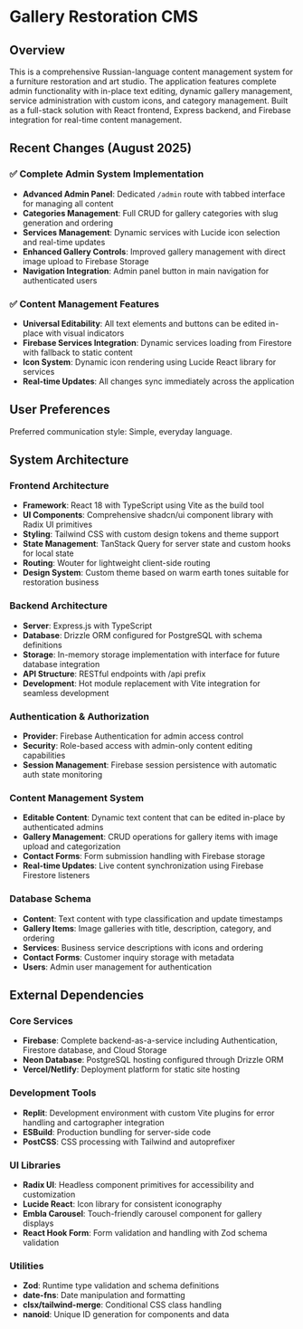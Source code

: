 # Gallery Restoration CMS

## Overview

This is a comprehensive Russian-language content management system for a furniture restoration and art studio. The application features complete admin functionality with in-place text editing, dynamic gallery management, service administration with custom icons, and category management. Built as a full-stack solution with React frontend, Express backend, and Firebase integration for real-time content management.

## Recent Changes (August 2025)

### ✅ Complete Admin System Implementation
- **Advanced Admin Panel**: Dedicated `/admin` route with tabbed interface for managing all content
- **Categories Management**: Full CRUD for gallery categories with slug generation and ordering
- **Services Management**: Dynamic services with Lucide icon selection and real-time updates
- **Enhanced Gallery Controls**: Improved gallery management with direct image upload to Firebase Storage
- **Navigation Integration**: Admin panel button in main navigation for authenticated users

### ✅ Content Management Features
- **Universal Editability**: All text elements and buttons can be edited in-place with visual indicators
- **Firebase Services Integration**: Dynamic services loading from Firestore with fallback to static content
- **Icon System**: Dynamic icon rendering using Lucide React library for services
- **Real-time Updates**: All changes sync immediately across the application

## User Preferences

Preferred communication style: Simple, everyday language.

## System Architecture

### Frontend Architecture
- **Framework**: React 18 with TypeScript using Vite as the build tool
- **UI Components**: Comprehensive shadcn/ui component library with Radix UI primitives
- **Styling**: Tailwind CSS with custom design tokens and theme support
- **State Management**: TanStack Query for server state and custom hooks for local state
- **Routing**: Wouter for lightweight client-side routing
- **Design System**: Custom theme based on warm earth tones suitable for restoration business

### Backend Architecture
- **Server**: Express.js with TypeScript
- **Database**: Drizzle ORM configured for PostgreSQL with schema definitions
- **Storage**: In-memory storage implementation with interface for future database integration
- **API Structure**: RESTful endpoints with /api prefix
- **Development**: Hot module replacement with Vite integration for seamless development

### Authentication & Authorization
- **Provider**: Firebase Authentication for admin access control
- **Security**: Role-based access with admin-only content editing capabilities
- **Session Management**: Firebase session persistence with automatic auth state monitoring

### Content Management System
- **Editable Content**: Dynamic text content that can be edited in-place by authenticated admins
- **Gallery Management**: CRUD operations for gallery items with image upload and categorization
- **Contact Forms**: Form submission handling with Firebase storage
- **Real-time Updates**: Live content synchronization using Firebase Firestore listeners

### Database Schema
- **Content**: Text content with type classification and update timestamps
- **Gallery Items**: Image galleries with title, description, category, and ordering
- **Services**: Business service descriptions with icons and ordering
- **Contact Forms**: Customer inquiry storage with metadata
- **Users**: Admin user management for authentication

## External Dependencies

### Core Services
- **Firebase**: Complete backend-as-a-service including Authentication, Firestore database, and Cloud Storage
- **Neon Database**: PostgreSQL hosting configured through Drizzle ORM
- **Vercel/Netlify**: Deployment platform for static site hosting

### Development Tools
- **Replit**: Development environment with custom Vite plugins for error handling and cartographer integration
- **ESBuild**: Production bundling for server-side code
- **PostCSS**: CSS processing with Tailwind and autoprefixer

### UI Libraries
- **Radix UI**: Headless component primitives for accessibility and customization
- **Lucide React**: Icon library for consistent iconography
- **Embla Carousel**: Touch-friendly carousel component for gallery displays
- **React Hook Form**: Form validation and handling with Zod schema validation

### Utilities
- **Zod**: Runtime type validation and schema definitions
- **date-fns**: Date manipulation and formatting
- **clsx/tailwind-merge**: Conditional CSS class handling
- **nanoid**: Unique ID generation for components and data